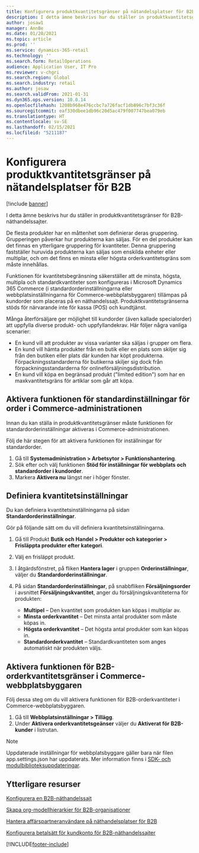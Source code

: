```yaml
---
title: Konfigurera produktkvantitetsgränser på nätandelsplatser för B2B
description: I detta ämne beskrivs hur du ställer in produktkvantitetsgränser för B2B-näthandelssajter.
author: josaw1
manager: AnnBe
ms.date: 01/20/2021
ms.topic: article
ms.prod: ''
ms.service: dynamics-365-retail
ms.technology: ''
ms.search.form: RetailOperations
audience: Application User, IT Pro
ms.reviewer: v-chgri
ms.search.region: Global
ms.search.industry: retail
ms.author: josaw
ms.search.validFrom: 2021-01-31
ms.dyn365.ops.version: 10.0.14
ms.openlocfilehash: 1208b968e476ccbc7a726facf1db896c7bf3c36f
ms.sourcegitcommit: eaf330dbee1db96c20d5ac479f007747bea079eb
ms.translationtype: HT
ms.contentlocale: sv-SE
ms.lasthandoff: 02/15/2021
ms.locfileid: "5211187"
---
```

# <a name="set-product-quantity-limits-for-b2b-e-commerce-sites"></a>Konfigurera produktkvantitetsgränser på nätandelsplatser för B2B

[!include [banner](../../includes/banner.md)]

I detta ämne beskrivs hur du ställer in produktkvantitetsgränser för B2B-näthandelssajter.

De flesta produkter har en måttenhet som definierar deras gruppering. Grupperingen påverkar hur produkterna kan säljas. För en del produkter kan det finnas en ytterligare gruppering för kvantiteter. Denna gruppering fastställer huruvida produkterna kan säljas som enskilda enheter eller multiplar, och om det finns en minsta eller högsta orderkvantitetsgräns som måste innehållas.

Funktionen för kvantitetsbegränsning säkerställer att de minsta, högsta, multipla och standardkvantiteter som konfigureras i Microsoft Dynamics 365 Commerce (i standardorderinställningarna eller webbplatsinställningarna för Commerce-webbplatsbyggaren) tillämpas på kundorder som placeras på en näthandelssajt. Produktkvantitetsgränserna stöds för närvarande inte för kassa (POS) och kundtjänst.

Många återförsäljare ger möjlighet till kundorder (även kallade specialorder) att uppfylla diverse produkt- och uppfyllandekrav. Här följer några vanliga scenarier:

- En kund vill att produkter av vissa varianter ska säljas i grupper om flera.
- En kund vill hämta produkter från en butik eller en plats som skiljer sig från den butiken eller plats där kunden har köpt produkterna. Förpackningsstandarderna för butikerna skiljer sig dock från förpackningsstandarderna för onlineförsäljningsdistribution.
- En kund vill köpa en begränsad produkt ("limited edition") som har en maxkvantitetsgräns för artiklar som går att köpa.

## <a name="turn-on-the-default-order-settings-feature-in-commerce-headquarters"></a>Aktivera funktionen för standardinställningar för order i Commerce-administrationen

Innan du kan ställa in produktkvantitetsgränser måste funktionen för standardorderinställningar aktiveras i Commerce-administrationen.

Följ de här stegen för att aktivera funktionen för inställningar för standardorder.

1. Gå till **Systemadministration \> Arbetsytor \> Funktionshantering**.
1. Sök efter och välj funktionen **Stöd för inställningar för webbplats och standardorder i kundorder**.
1. Markera **Aktivera nu** längst ner i höger fönster. 

## <a name="define-quantity-settings"></a>Definiera kvantitetsinställningar 

Du kan definiera kvantitetsinställningarna på sidan **Standardorderinställningar**.

Gör på följande sätt om du vill definiera kvantitetsinställningarna. 

1. Gå till Produkt **Butik och Handel \> Produkter och kategorier \> Frisläppta produkter efter kategori**.
1. Välj en frisläppt produkt.
1. I åtgärdsfönstret, på fliken **Hantera lager** i gruppen **Orderinställningar**, väljer du **Standardorderinställningar**. 
1. På sidan **Standardorderinställningar**, på snabbfliken **Försäljningsorder** i avsnittet **Försäljningskvantitet**, anger du försäljningskvantiteterna för produkten:

    - **Multipel** – Den kvantitet som produkten kan köpas i multiplar av.
    - **Minsta orderkvantitet** – Det minsta antal produkter som måste köpas in.
    - **Högsta orderkvantitet** – Det högsta antal produkter som kan köpas in.
    - **Standardorderkvantitet** – Standardkvantiteten som anges automatiskt när produkten väljs.

## <a name="turn-on-the-b2b-order-quantity-limits-feature-in-commerce-site-builder"></a>Aktivera funktionen för B2B-orderkvantitetsgränser i Commerce-webbplatsbyggaren

Följ dessa steg om du vill aktivera funktionen för B2B-orderkvantiteter i Commerce-webbplatsbyggaren.

1. Gå till **Webbplatsinställningar \> Tillägg**.
1. Under **Aktivera orderkvantitetsgeänser** väljer du **Aktiverat för B2B-kunder** i listrutan. 

> [!NOTE] 
> Uppdaterade inställningar för webbplatsbyggare gäller bara när filen app.settings.json har uppdaterats. Mer information finns i [SDK- och modulbiblioteksuppdateringar](../e-commerce-extensibility/sdk-updates.md#update-the-appsettingsjson-file).

## <a name="additional-resources"></a>Ytterligare resurser

[Konfigurera en B2B-näthandelssajt](set-up-b2b-site.md)

[Skapa org-modellhierarkier för B2B-organisationer](org-model.md)

[Hantera affärspartneranvändare på näthandelsplatser för B2B](manage-b2b-users.md)

[Konfigurera betalsätt för kundkonto för B2B-näthandelssajter](payment-method.md)


[!INCLUDE[footer-include](../../includes/footer-banner.md)]